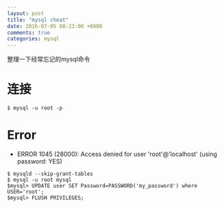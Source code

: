 ```yaml
---
layout: post
title: "mysql cheat"
date: 2016-07-05 08:23:00 +0800
comments: true
categories: mysql
---
```


整理一下经常忘记的mysql命令

# 连接

```
$ mysql -u root -p
```


# Error

* ERROR 1045 (28000): Access denied for user 'root'@'localhost' (using password: YES)

```
$ mysqld --skip-grant-tables
$ mysql -u root mysql
$mysql> UPDATE user SET Password=PASSWORD('my_password') where USER='root';
$mysql> FLUSH PRIVILEGES;
```
